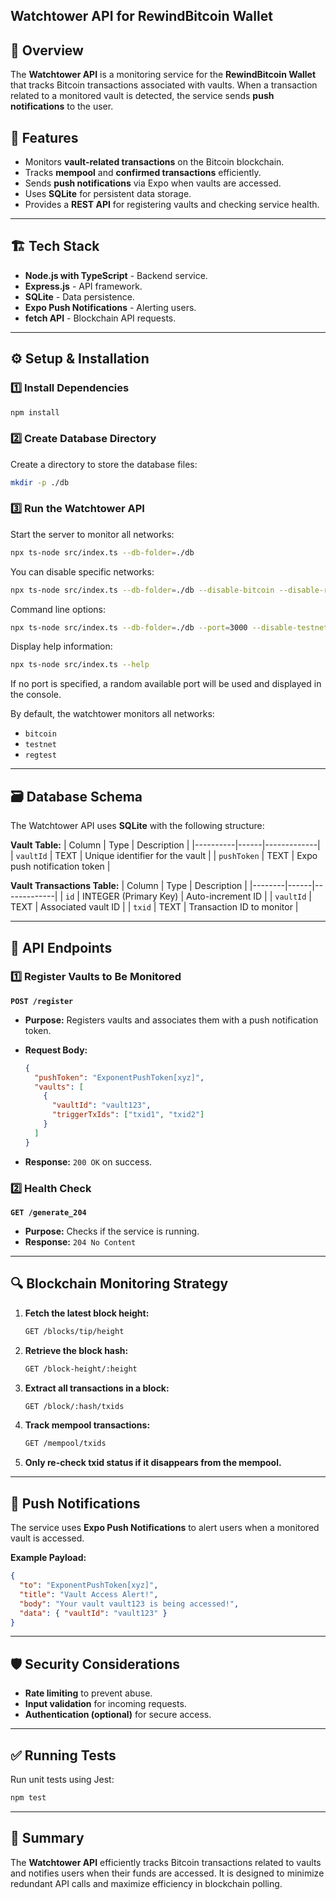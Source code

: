 ## Watchtower API for RewindBitcoin Wallet

## 📌 Overview

The **Watchtower API** is a monitoring service for the **RewindBitcoin Wallet** that tracks Bitcoin transactions associated with vaults. When a transaction related to a monitored vault is detected, the service sends **push notifications** to the user.

## 🚀 Features

- Monitors **vault-related transactions** on the Bitcoin blockchain.
- Tracks **mempool** and **confirmed transactions** efficiently.
- Sends **push notifications** via Expo when vaults are accessed.
- Uses **SQLite** for persistent data storage.
- Provides a **REST API** for registering vaults and checking service health.

---

## 🏗 Tech Stack

- **Node.js with TypeScript** - Backend service.
- **Express.js** - API framework.
- **SQLite** - Data persistence.
- **Expo Push Notifications** - Alerting users.
- **fetch API** - Blockchain API requests.

---

## ⚙️ Setup & Installation

### 1️⃣ Install Dependencies

```bash
npm install
```

### 2️⃣ Create Database Directory

Create a directory to store the database files:

```bash
mkdir -p ./db
```

### 3️⃣ Run the Watchtower API

Start the server to monitor all networks:

```bash
npx ts-node src/index.ts --db-folder=./db
```

You can disable specific networks:

```bash
npx ts-node src/index.ts --db-folder=./db --disable-bitcoin --disable-regtest
```

Command line options:

```bash
npx ts-node src/index.ts --db-folder=./db --port=3000 --disable-testnet
```

Display help information:

```bash
npx ts-node src/index.ts --help
```

If no port is specified, a random available port will be used and displayed in the console.

By default, the watchtower monitors all networks:

- `bitcoin`
- `testnet`
- `regtest`

---

## 🗃 Database Schema

The Watchtower API uses **SQLite** with the following structure:

**Vault Table:**
| Column | Type | Description |
|----------|------|-------------|
| `vaultId` | TEXT | Unique identifier for the vault |
| `pushToken` | TEXT | Expo push notification token |

**Vault Transactions Table:**
| Column | Type | Description |
|--------|------|-------------|
| `id` | INTEGER (Primary Key) | Auto-increment ID |
| `vaultId` | TEXT | Associated vault ID |
| `txid` | TEXT | Transaction ID to monitor |

---

## 📡 API Endpoints

### **1️⃣ Register Vaults to Be Monitored**

**`POST /register`**

- **Purpose:** Registers vaults and associates them with a push notification token.
- **Request Body:**

  ```json
  {
    "pushToken": "ExponentPushToken[xyz]",
    "vaults": [
      {
        "vaultId": "vault123",
        "triggerTxIds": ["txid1", "txid2"]
      }
    ]
  }
  ```

- **Response:** `200 OK` on success.

### **2️⃣ Health Check**

**`GET /generate_204`**

- **Purpose:** Checks if the service is running.
- **Response:** `204 No Content`

---

## 🔍 Blockchain Monitoring Strategy

1. **Fetch the latest block height:**

   ```bash
   GET /blocks/tip/height
   ```

2. **Retrieve the block hash:**

   ```bash
   GET /block-height/:height
   ```

3. **Extract all transactions in a block:**

   ```bash
   GET /block/:hash/txids
   ```

4. **Track mempool transactions:**

   ```bash
   GET /mempool/txids
   ```

5. **Only re-check txid status if it disappears from the mempool.**

---

## 📩 Push Notifications

The service uses **Expo Push Notifications** to alert users when a monitored vault is accessed.

**Example Payload:**

```json
{
  "to": "ExponentPushToken[xyz]",
  "title": "Vault Access Alert!",
  "body": "Your vault vault123 is being accessed!",
  "data": { "vaultId": "vault123" }
}
```

---

## 🛡 Security Considerations

- **Rate limiting** to prevent abuse.
- **Input validation** for incoming requests.
- **Authentication (optional)** for secure access.

---

## ✅ Running Tests

Run unit tests using Jest:

```bash
npm test
```

---

## 🎯 Summary

The **Watchtower API** efficiently tracks Bitcoin transactions related to vaults and notifies users when their funds are accessed. It is designed to minimize redundant API calls and maximize efficiency in blockchain polling.
